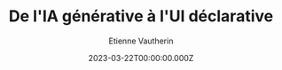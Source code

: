 ---
slug: >-
  /talks/cocoaheads-paris/march-2023/etienne-vautherin-de-lia-generative-a-lui-declarative
date: 2023-03-22T00:00:00.000Z
title: De l'IA générative à l'UI déclarative
author: Etienne Vautherin
video: X0AD5vCwakM
thumbnail: https://async-assets.s3.eu-west-3.amazonaws.com/thumbnails/X0AD5vCwakM.jpg
slides: null
tags: []
year: 2023
conference: cocoaheads-paris
edition: march-2023
allow_ads: false
---